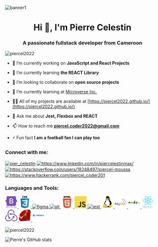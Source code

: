 
![banner1](https://user-images.githubusercontent.com/98626003/180703997-236cff4f-39dc-4a20-a676-804d65ddb3e8.png)




<h1 align="center">Hi 👋, I'm Pierre Celestin</h1>
<h3 align="center">A passionate fullstack developer from Cameroon</h3>


<p align="left"> <img src="https://komarev.com/ghpvc/?username=piercel2022&label=Profile%20views&color=0e75b6&style=flat" alt="piercel2022" /> </p>

- 🔭 I’m currently working on **JavaScript and React Projects**

- 🌱 I’m currently learning **the REACT Library**

- 👯 I’m looking to collaborate on **open source projects**

- 🤝 I’m currently learning at [Microverse Inc.](https://github.com/microverseinc)

- 👨‍💻 All of my projects are available at [https://piercel2022.github.io/](https://piercel2022.github.io/)

- 💬 Ask me about **Jest, Flexbox and REACT**

- 📫 How to reach me **piercel.coder2022@gmail.com**

- ⚡ Fun fact **I am a football fan I can play too**

<h3 align="left">Connect with me:</h3>
<p align="left">
<a href="https://twitter.com/pier_celestin" target="blank"><img align="center" src="https://raw.githubusercontent.com/rahuldkjain/github-profile-readme-generator/master/src/images/icons/Social/twitter.svg" alt="pier_celestin" height="30" width="40" /></a>
<a href="https://linkedin.com/in/https://www.linkedin.com/in/piercelestinmax/" target="blank"><img align="center" src="https://raw.githubusercontent.com/rahuldkjain/github-profile-readme-generator/master/src/images/icons/Social/linked-in-alt.svg" alt="https://www.linkedin.com/in/piercelestinmax/" height="30" width="40" /></a>
<a href="https://stackoverflow.com/users/https://stackoverflow.com/users/18248497/piercel-moussa" target="blank"><img align="center" src="https://raw.githubusercontent.com/rahuldkjain/github-profile-readme-generator/master/src/images/icons/Social/stack-overflow.svg" alt="https://stackoverflow.com/users/18248497/piercel-moussa" height="30" width="40" /></a>
<a href="https://www.hackerrank.com/https://www.hackerrank.com/piercel_coder201" target="blank"><img align="center" src="https://raw.githubusercontent.com/rahuldkjain/github-profile-readme-generator/master/src/images/icons/Social/hackerrank.svg" alt="https://www.hackerrank.com/piercel_coder201" height="30" width="40" /></a>
</p>

<h3 align="left">Languages and Tools:</h3>
<p align="left"> <a href="https://getbootstrap.com" target="_blank" rel="noreferrer"> <img src="https://raw.githubusercontent.com/devicons/devicon/master/icons/bootstrap/bootstrap-plain-wordmark.svg" alt="bootstrap" width="40" height="40"/> </a> <a href="https://www.w3schools.com/css/" target="_blank" rel="noreferrer"> <img src="https://raw.githubusercontent.com/devicons/devicon/master/icons/css3/css3-original-wordmark.svg" alt="css3" width="40" height="40"/> </a> <a href="https://www.figma.com/" target="_blank" rel="noreferrer"> <img src="https://www.vectorlogo.zone/logos/figma/figma-icon.svg" alt="figma" width="40" height="40"/> </a> <a href="https://git-scm.com/" target="_blank" rel="noreferrer"> <img src="https://www.vectorlogo.zone/logos/git-scm/git-scm-icon.svg" alt="git" width="40" height="40"/> </a> <a href="https://www.w3.org/html/" target="_blank" rel="noreferrer"> <img src="https://raw.githubusercontent.com/devicons/devicon/master/icons/html5/html5-original-wordmark.svg" alt="html5" width="40" height="40"/> </a> <a href="https://developer.mozilla.org/en-US/docs/Web/JavaScript" target="_blank" rel="noreferrer"> <img src="https://raw.githubusercontent.com/devicons/devicon/master/icons/javascript/javascript-original.svg" alt="javascript" width="40" height="40"/> </a> <a href="https://jestjs.io" target="_blank" rel="noreferrer"> <img src="https://www.vectorlogo.zone/logos/jestjsio/jestjsio-icon.svg" alt="jest" width="40" height="40"/> </a> <a href="https://www.linux.org/" target="_blank" rel="noreferrer"> <img src="https://raw.githubusercontent.com/devicons/devicon/master/icons/linux/linux-original.svg" alt="linux" width="40" height="40"/> </a> <a href="https://www.mysql.com/" target="_blank" rel="noreferrer"> <img src="https://raw.githubusercontent.com/devicons/devicon/master/icons/mysql/mysql-original-wordmark.svg" alt="mysql" width="40" height="40"/> </a> <a href="https://nodejs.org" target="_blank" rel="noreferrer"> <img src="https://raw.githubusercontent.com/devicons/devicon/master/icons/nodejs/nodejs-original-wordmark.svg" alt="nodejs" width="40" height="40"/> </a> <a href="https://reactjs.org/" target="_blank" rel="noreferrer"> <img src="https://raw.githubusercontent.com/devicons/devicon/master/icons/react/react-original-wordmark.svg" alt="react" width="40" height="40"/> </a> <a href="https://redux.js.org" target="_blank" rel="noreferrer"> <img src="https://raw.githubusercontent.com/devicons/devicon/master/icons/redux/redux-original.svg" alt="redux" width="40" height="40"/> </a> <a href="https://www.ruby-lang.org/en/" target="_blank" rel="noreferrer"> <img src="https://raw.githubusercontent.com/devicons/devicon/master/icons/ruby/ruby-original.svg" alt="ruby" width="40" height="40"/> </a> <a href="https://webpack.js.org" target="_blank" rel="noreferrer"> <img src="https://raw.githubusercontent.com/devicons/devicon/d00d0969292a6569d45b06d3f350f463a0107b0d/icons/webpack/webpack-original-wordmark.svg" alt="webpack" width="40" height="40"/> </a> </p>

<p><img align="center" src="https://github-readme-stats.vercel.app/api/top-langs?username=piercel2022&show_icons=true&locale=en&layout=default" alt="piercel2022" /></p>

![Pierre's GitHub stats](https://github-readme-stats.vercel.app/api?username=piercel2022&show_icons=true&theme=cobalt)

